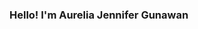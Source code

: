 <h3 align="left"> Hello! I'm Aurelia Jennifer Gunawan </h2>
<!-- <img src="img\cat.jpg" width="25%" align="right" /> -->
